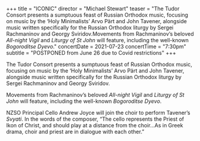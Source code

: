 +++
title = "ICONIC"
director = "Michael Stewart"
teaser = "The Tudor Consort presents a sumptuous feast of Russian Orthodox music, focusing on music by the ‘Holy Minimalists’ Arvo Pärt and John Tavener, alongside music written specifically for the Russian Orthodox liturgy by Sergei Rachmaninov and Georgy Sviridov.Movements from Rachmaninov’s beloved *All-night Vigil* and *Liturgy of St John* will feature, including the well-known *Bogoroditse Dyevo*."
concertDate = 2021-07-23
concertTime = "7:30pm"
subtitle = "POSTPONED from June 26 due to Covid restrictions"
+++

The Tudor Consort presents a sumptuous feast of Russian Orthodox music, focusing on music by the ‘Holy Minimalists’ Arvo Pärt and John Tavener, alongside music written specifically for the Russian Orthodox liturgy by Sergei Rachmaninov and Georgy Sviridov.


Movements from Rachmaninov’s beloved *All-night Vigil* and *Liturgy of St John* will feature, including the well-known *Bogoroditse Dyevo*.


NZSO Principal Cello Andrew Joyce will join the choir to perform Tavener’s *Svyati*. In the words of the composer, “The cello represents the Priest of Ikon of Christ, and should play at a distance from the choir...As in Greek drama, choir and priest are in dialogue with each other.”

